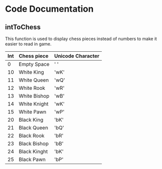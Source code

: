 # Code Documentation

## intToChess
This function is used to display chess pieces instead of numbers to make it easier to read in game.

| Int | Chess piece  | Unicode Character |
|:----|:-------------|:------------------|
| 0   | Empty Space  | '  '              |
| 10  | White King   | 'wK'              |
| 11  | White Queen  | 'wQ'              |
| 12  | White Rook   | 'wR'              |
| 13  | White Bishop | 'wB'              |
| 14  | White Knight | 'wK'              |
| 15  | White Pawn   | 'wP'              |
| 20  | Black King   | 'bK'              |
| 21  | Black Queen  | 'bQ'              |
| 22  | Black Rook   | 'bR'              |
| 23  | Black Bishop | 'bB'              |
| 24  | Black Kinght | 'bK'              |
| 25  | Black Pawn   | 'bP'              |
